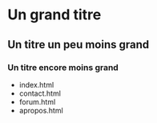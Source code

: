 # Un grand titre
## Un titre un peu moins grand
### Un titre encore moins grand
* index.html
* contact.html
* forum.html 
* apropos.html 
